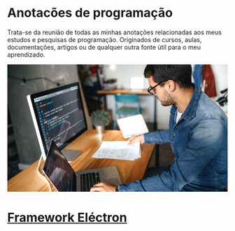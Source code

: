# Anotacões de programação
Trata-se da reunião de todas as minhas anotações relacionadas aos meus estudos e pesquisas de programação. Originados de cursos, aulas, documentações, artigos ou de qualquer outra fonte útil para o meu aprendizado.

<img src="./estudos.jpeg">

<a href="https://github.com/Marcos-Vitor123/Anotacoes-de-programacao/blob/b2943fba36a4404bb2d2c65dc669d8b0c1f5c829/electron.md"><h1>Framework Eléctron</h1></a>
